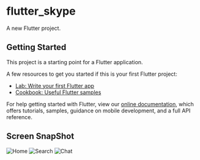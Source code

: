 # flutter_skype

A new Flutter project.

## Getting Started

This project is a starting point for a Flutter application.

A few resources to get you started if this is your first Flutter project:

- [Lab: Write your first Flutter app](https://flutter.dev/docs/get-started/codelab)
- [Cookbook: Useful Flutter samples](https://flutter.dev/docs/cookbook)

For help getting started with Flutter, view our
[online documentation](https://flutter.dev/docs), which offers tutorials,
samples, guidance on mobile development, and a full API reference.

## Screen SnapShot

![Home](https://ae01.alicdn.com/kf/Ha4ac9dfdf20645ffbcf5e3b363fcb7aaX.jpg)
![Search](https://ae01.alicdn.com/kf/H006dbbbbebfa4aed8748e8014e3d42ffO.jpg)
![Chat](https://ae01.alicdn.com/kf/H416b7088bc124244bdc683b631a4f43ex.jpg)

